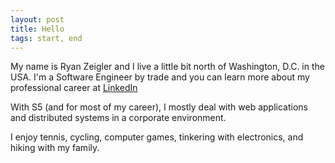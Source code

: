 ```yaml
---
layout: post
title: Hello
tags: start, end
---
```


My name is Ryan Zeigler and I live a little bit north of Washington, D.C. in the USA. I'm a Software Engineer by trade and you can learn more about my professional career at [LinkedIn](https://www.linkedin.com/in/ryan-zeigler-58272216/)

With S5 (and for most of my career), I mostly deal with web applications and distributed systems in a corporate environment. 

I enjoy tennis, cycling, computer games, tinkering with electronics, and hiking with my family.